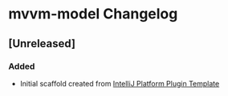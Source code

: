 <!-- Keep a Changelog guide -> https://keepachangelog.com -->

# mvvm-model Changelog

## [Unreleased]
### Added
- Initial scaffold created from [IntelliJ Platform Plugin Template](https://github.com/JetBrains/intellij-platform-plugin-template)

